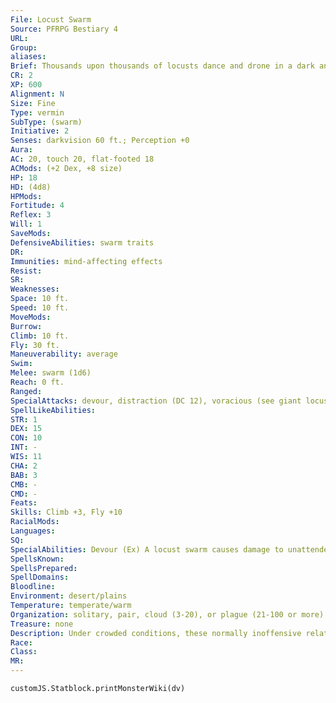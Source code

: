 ```yaml
---
File: Locust Swarm
Source: PFRPG Bestiary 4
URL: 
Group: 
aliases: 
Brief: Thousands upon thousands of locusts dance and drone in a dark and ravenous cloud.
CR: 2
XP: 600
Alignment: N
Size: Fine
Type: vermin
SubType: (swarm)
Initiative: 2
Senses: darkvision 60 ft.; Perception +0
Aura: 
AC: 20, touch 20, flat-footed 18
ACMods: (+2 Dex, +8 size)
HP: 18
HD: (4d8)
HPMods: 
Fortitude: 4
Reflex: 3
Will: 1
SaveMods: 
DefensiveAbilities: swarm traits
DR: 
Immunities: mind-affecting effects
Resist: 
SR: 
Weaknesses: 
Space: 10 ft.
Speed: 10 ft.
MoveMods: 
Burrow: 
Climb: 10 ft.
Fly: 30 ft.
Maneuverability: average
Swim: 
Melee: swarm (1d6)
Reach: 0 ft.
Ranged: 
SpecialAttacks: devour, distraction (DC 12), voracious (see giant locust)
SpellLikeAbilities: 
STR: 1
DEX: 15
CON: 10
INT: -
WIS: 11
CHA: 2
BAB: 3
CMB: -
CMD: -
Feats: 
Skills: Climb +3, Fly +10
RacialMods: 
Languages: 
SQ: 
SpecialAbilities: Devour (Ex) A locust swarm causes damage to unattended objects in its space each round as though they were creatures. It even damages inedible objects.
SpellsKnown: 
SpellsPrepared: 
SpellDomains: 
Bloodline: 
Environment: desert/plains
Temperature: temperate/warm
Organization: solitary, pair, cloud (3-20), or plague (21-100 or more)
Treasure: none
Description: Under crowded conditions, these normally inoffensive relatives of the grasshopper change color, breed uncontrollably, ravenously consume any available vegetation, and wreak vast destruction to farms and settlements. The largest swarms, known as plagues, can include billions of locusts and cover hundreds of square miles. Locusts in these swarms are larger and more aggressive than common ones, making the swarm a true danger to everything edible in their path and even to inedible objects as well.
Race: 
Class: 
MR: 
---
```

```dataviewjs
customJS.Statblock.printMonsterWiki(dv)
```
